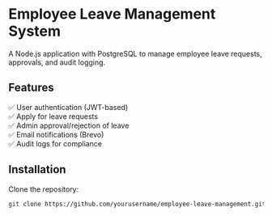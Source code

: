 # Employee Leave Management System

A Node.js application with PostgreSQL to manage employee leave requests, approvals, and audit logging.

## Features
✅ User authentication (JWT-based)  
✅ Apply for leave requests  
✅ Admin approval/rejection of leave  
✅ Email notifications (Brevo)  
✅ Audit logs for compliance  

## Installation

Clone the repository:
```sh
git clone https://github.com/yourusername/employee-leave-management.git
